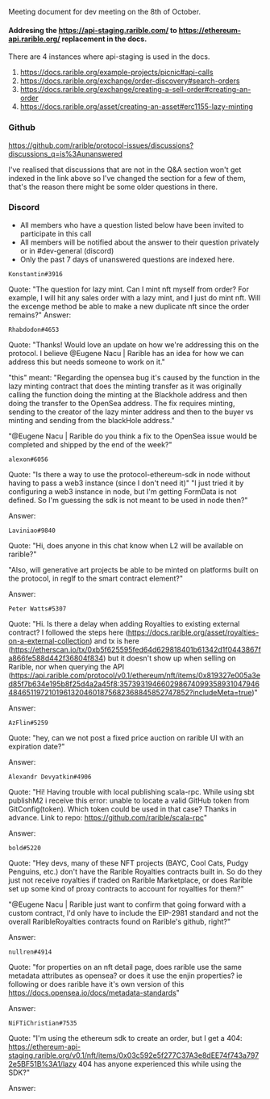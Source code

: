 Meeting document for dev meeting on the 8th of October. 

#### Addresing the https://api-staging.rarible.com/ to https://ethereum-api.rarible.org/ replacement in the docs.
There are 4 instances where api-staging is used in the docs. 
1. https://docs.rarible.org/example-projects/picnic#api-calls
2. https://docs.rarible.org/exchange/order-discovery#search-orders
3. https://docs.rarible.org/exchange/creating-a-sell-order#creating-an-order
4. https://docs.rarible.org/asset/creating-an-asset#erc1155-lazy-minting

### Github
https://github.com/rarible/protocol-issues/discussions?discussions_q=is%3Aunanswered

I've realised that discussions that are not in the Q&A section won't get indexed in the link above so I've changed the section for a few of them, that's the reason there might be some older questions in there. 

### Discord 
- All members who have a question listed below have been invited to participate in this call
- All members will be notified about the answer to their question privately or in #dev-general (discord)
- Only the past 7 days of unanswered questions are indexed here. 

```Konstantin#3916```

Quote: "The question for lazy mint. Can I mint nft myself from order? For example, I will hit any sales order with a lazy mint, and I just do mint nft. Will the excenge method be able to make a new duplicate nft since the order remains?"
Answer: 

```Rhabdodon#4653```

Quote: "Thanks! Would love an update on how we're addressing this on the protocol. I believe @Eugene Nacu | Rarible has an idea for how we can address this but needs someone to work on it."

"this" meant: "Regarding the opensea bug it's caused by the function in the lazy minting contract that does the minting transfer as it was originally calling the function doing the minting at the Blackhole address and then doing the transfer to the OpenSea address. The fix requires  minting, sending to the creator of the lazy minter address and then to the buyer vs minting and sending from the blackHole address."

"@Eugene Nacu | Rarible do you think a fix to the OpenSea issue would be completed and shipped by the end of the week?"


```alexon#6056```

Quote: "Is there a way to use the protocol-ethereum-sdk in node without having to pass a web3 instance (since I don't need it)"
"I just tried it by configuring a web3 instance in node, but I'm getting FormData is not defined. So I'm guessing the sdk is not meant to be used in node then?"

Answer: 

```Laviniao#9840```

Quote: "Hi, does anyone in this chat know when L2 will be available on rarible?"

"Also, will generative art projects be able to be minted on platforms built on the protocol, in reglf to the smart contract element?"

Answer: 

```Peter Watts#5307```

Quote: "Hi. Is there a delay when adding Royalties to existing external contract? I followed the steps here (https://docs.rarible.org/asset/royalties-on-a-external-collection) and tx is here (https://etherscan.io/tx/0xb5f625595fed64d629818401b61342d1f0443867fa866fe588d442f36804f834) but it doesn't show up when selling on Rarible, nor when querying the API (https://api.rarible.com/protocol/v0.1/ethereum/nft/items/0x819327e005a3ed85f7b634e195b8f25d4a2a45f8:35739319466029867409935893104794648465119721019613204601875682368845852747852?includeMeta=true)"

Answer:

```AzFlin#5259```

Quote: "hey, can we not post a fixed price auction on rarible UI with an expiration date?"

Answer: 

```Alexandr Devyatkin#4906```

Quote: "Hi! Having trouble with local publishing scala-rpc. While using sbt publishM2 i receive this error: unable to locate a valid GitHub token from GitConfig(token). Which token could be used in that case? Thanks in advance. Link to repo: https://github.com/rarible/scala-rpc"

Answer: 

```bold#5220```

Quote: "Hey devs, many of these NFT projects (BAYC, Cool Cats, Pudgy Penguins, etc.) don't have the Rarible Royalties contracts built in. So do they just not receive royalties if traded on Rarible Marketplace, or does Rarible set up some kind of proxy contracts to account for royalties for them?"

"@Eugene Nacu | Rarible just want to confirm that going forward with a custom contract, I'd only have to include the EIP-2981 standard and not the overall RaribleRoyalties contracts found on Rarible's github, right?"

Answer:

```nullren#4914```

Quote: "for properties on an nft detail page, does rarible use the same metadata attributes as opensea? or does it use the enjin properties?
ie following or does rarible have it's own version of this https://docs.opensea.io/docs/metadata-standards"

Answer: 

```NiFTiChristian#7535```

Quote: "I'm using the ethereum sdk to create an order, but I get a 404: https://ethereum-api-staging.rarible.org/v0.1/nft/items/0x03c592e5f277C37A3e8dEE74f743a7972e5BF51B%3A1/lazy 404 has anyone experienced this while using the SDK?"

Answer: 


